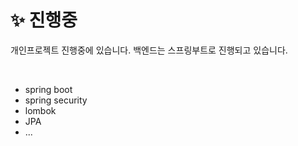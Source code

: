 # ✨ 진행중

개인프로젝트 진행중에 있습니다. 
백엔드는 스프링부트로 진행되고 있습니다.

<br/>

- spring boot
- spring security
- lombok
- JPA
- ...
